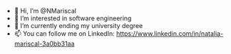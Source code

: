 - 👋 Hi, I’m @NMariscal
- 👀 I’m interested in software engineering
- 🌱 I’m currently ending my university degree
- 📫 You can follow me on LinkedIn: https://www.linkedin.com/in/natalia-mariscal-3a0bb31aa

<!---
NMariscal/NMariscal is a ✨ special ✨ repository because its `README.md` (this file) appears on your GitHub profile.
You can click the Preview link to take a look at your changes.
--->
